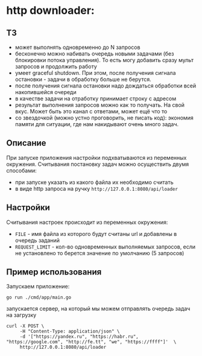 # http downloader:

## ТЗ
- может выполнять одновременно до N запросов
- бесконечно можно набивать очередь новыми задачами (без блокировки потока управления). То есть могу добавить сразу мульт запросов и продолжить работу
- умеет graceful shutdown. При этом, после получения сигнала остановки - задачи в обработку больше не берутся.
- после получения сигнала остановки надо дождаться обработки всей накопившейся очереди
- в качестве задачи на отработку принимает строку с адресом
- результат выполнения запросов можно как то получать. На свой вкус. Может быть это канал с ответами, может ещё что то
- со звездочкой (можно устно проговорить, не писать код): экономия памяти для ситуации, где нам накидывают очень много задач.


## Описание

При запуске приложения настройки подхватываются из переменных окружения. Считывания постановку задач можно осуществить двумя способами:
- при запуске указать из какого файла их необходимо считать
- в виде http запроса на ручку `http://127.0.0.1:8080/api/loader`


## Настройки

Считывания настроек происходит из переменных окружения:
- `FILE` - имя файла из которого будут считаны url и добавлены в очередь заданий
- `REQUEST_LIMIT` - кол-во одновременных выполняемых запросов, если не установлено то берется значение по умолчанию (5 запросов)

## Пример использования

Запускаем приложение:
```
go run ./cmd/app/main.go
```

запускается сервер, на который мы можем отправлять очередь задач на загрузку

```
curl -X POST \
     -H "Content-Type: application/json" \
     -d '["https://yandex.ru", "https://habr.ru", "https://google.com", "http://fe.tt", "we", "https://ffff"]'  \
     http://127.0.0.1:8080/api/loader 
```
